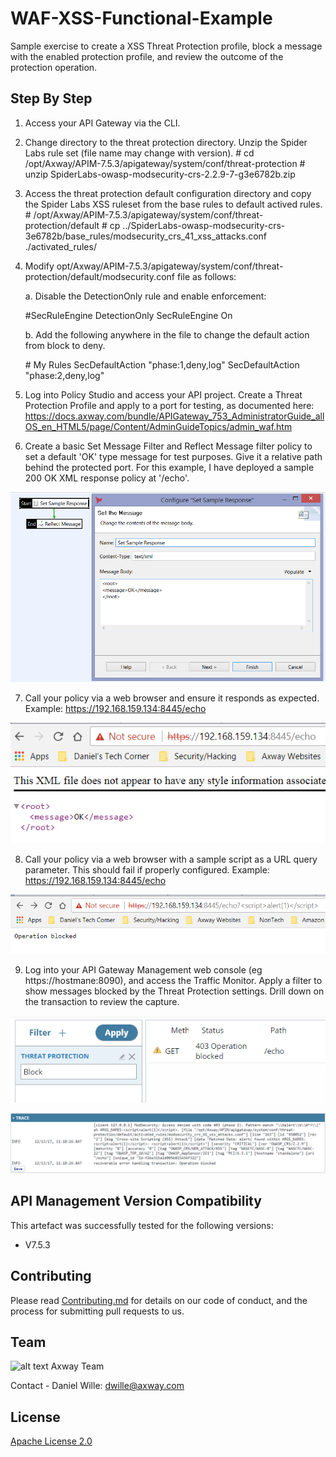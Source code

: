 # WAF-XSS-Functional-Example
Sample exercise to create a XSS Threat Protection profile, block a message with the enabled protection profile, and review the outcome of the protection operation.

## Step By Step

1. Access your API Gateway via the CLI.

2. Change directory to the threat protection directory. Unzip the Spider Labs rule set (file name may change with version).
\# cd /opt/Axway/APIM-7.5.3/apigateway/system/conf/threat-protection
\# unzip SpiderLabs-owasp-modsecurity-crs-2.2.9-7-g3e6782b.zip

3. Access the threat protection default configuration directory and copy the Spider Labs XSS ruleset from the base rules to default actived rules.
\# /opt/Axway/APIM-7.5.3/apigateway/system/conf/threat-protection/default
\# cp ../SpiderLabs-owasp-modsecurity-crs-3e6782b/base_rules/modsecurity_crs_41_xss_attacks.conf ./activated_rules/

4. Modify opt/Axway/APIM-7.5.3/apigateway/system/conf/threat-protection/default/modsecurity.conf file as follows:

    a. Disable the DetectionOnly rule and enable enforcement:

    \#SecRuleEngine DetectionOnly
    SecRuleEngine On

    b. Add the following anywhere in the file to change the default action from block to deny.

    \# My Rules
    SecDefaultAction "phase:1,deny,log"
    SecDefaultAction "phase:2,deny,log"

5. Log into Policy Studio and access your API project. Create a Threat Protection Profile and apply to a port for testing, as documented here: https://docs.axway.com/bundle/APIGateway_753_AdministratorGuide_allOS_en_HTML5/page/Content/AdminGuideTopics/admin_waf.htm

6. Create a basic Set Message Filter and Reflect Message filter policy to set a default 'OK' type message for test purposes. Give it a relative path behind the protected port. For this example, I have deployed a sample 200 OK XML response policy at '/echo'.

![alt text](https://github.com/Axway-API-Management-Plus/WAF_XSS_FunctionalExample/blob/master/example/src/sampleMessage.png "Sample Message")

7. Call your policy via a web browser and ensure it responds as expected. Example: https://192.168.159.134:8445/echo

![alt text](https://github.com/Axway-API-Management-Plus/WAF_XSS_FunctionalExample/blob/master/example/src/sampleGoodResponse.png "Sample Good Response")

8. Call your policy via a web browser with a sample script as a URL query parameter. This should fail if properly configured. Example: https://192.168.159.134:8445/echo<script>alert(1)</script>

![alt text](https://github.com/Axway-API-Management-Plus/WAF_XSS_FunctionalExample/blob/master/example/src/sampleBlockedResponse.png "Sample Blocked Response")

9. Log into your API Gateway Management web console (eg https://hostmane:8090), and access the Traffic Monitor. Apply a filter to show messages blocked by the Threat Protection settings. Drill down on the transaction to review the capture.

![alt text](https://github.com/Axway-API-Management-Plus/WAF_XSS_FunctionalExample/blob/master/example/src/blockedTrafficMonitor.png "Threat Filtering")

![alt text](https://github.com/Axway-API-Management-Plus/WAF_XSS_FunctionalExample/blob/master/example/src/blockedRequestTrace.png "Blocked Transaction")

## API Management Version Compatibility
This artefact was successfully tested for the following versions:
- V7.5.3

## Contributing

Please read [Contributing.md](https://github.com/Axway-API-Management/Common/blob/master/Contributing.md) for details on our code of conduct, and the process for submitting pull requests to us.


## Team

![alt text][Axwaylogo] Axway Team

[Axwaylogo]: https://github.com/Axway-API-Management/Common/blob/master/img/AxwayLogoSmall.png  "Axway logo"

Contact - Daniel Wille: dwille@axway.com

## License
[Apache License 2.0](/LICENSE)
